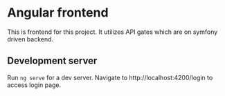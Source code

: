 # Angular frontend

This is frontend for this project. It utilizes API gates which are on symfony driven backend.

## Development server

Run `ng serve` for a dev server. Navigate to http://localhost:4200/login to access login page. 
